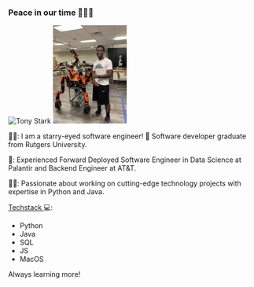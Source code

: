 ### Peace in our time 👨🏽‍💻
<img src="https://i.pinimg.com/originals/97/87/77/978777f3dbbe42ed7be1b3c09912ca6c.gif" alt="Tony Stark"> <a href="https://www.linkedin.com/in/abdulrahmanabdul"><img width="150" height="200" src="https://github.com/Abdulcube/Abdulcube/blob/b28803b7bff841e23d8c87ba754979e3c4df8499/Robot%20better.png"></a>

👨🏾: I am a starry-eyed software engineer! 🤩 Software developer graduate from Rutgers University.

🏣: Experienced Forward Deployed Software Engineer in Data Science at Palantir and Backend Engineer at AT&T.

🐱‍💻: Passionate about working on cutting-edge technology projects with expertise in Python and Java.

<a href="https://github.com/Abdulcube/Abdulcube/blob/a66df4cfde513b3f72df99bb04cac78b3df81343/aabdulrahman_cv.pdf"> Techstack </a> 💻: 

- Python
- Java
- SQL
- JS
- MacOS

Always learning more!

<!--
**Abdulcube/Abdulcube** is a ✨ _special_ ✨ repository because its `README.md` (this file) appears on your GitHub profile.

Here are some ideas to get you started:

- 🔭 I’m currently working on ...
- 🌱 I’m currently learning ...
- 👯 I’m looking to collaborate on ...
- 🤔 I’m looking for help with ...
- 💬 Ask me about ...
- 📫 How to reach me: ...
- 😄 Pronouns: ...
- ⚡ Fun fact: ...
-->
